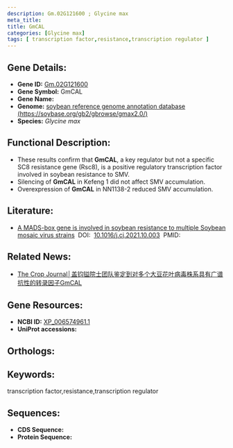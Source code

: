 ```yaml
---
description: Gm.02G121600 ; Glycine max
meta_title:
title: GmCAL
categories: [Glycine max]
tags: [ transcription factor,resistance,transcription regulator ]
---
```


## Gene Details:
- **Gene ID:**	[Gm.02G121600]()
- **Gene Symbol:** GmCAL
- **Gene Name:** 
- **Genome:** [soybean reference genome annotation database (https://soybase.org/gb2/gbrowse/gmax2.0/)]()
- **Species:** *Glycine max*

## Functional Description:
   - These results confirm that **GmCAL**, a key regulator but not a specific SC8 resistance gene (Rsc8), is a positive regulatory transcription factor involved in soybean resistance to SMV.
   - Silencing of **GmCAL** in Kefeng 1 did not affect SMV accumulation.
   - Overexpression of **GmCAL** in NN1138-2 reduced SMV accumulation.

## Literature:
   - [A MADS-box gene is involved in soybean resistance to multiple Soybean mosaic virus strains]( https://www.sciencedirect.com/science/article/pii/S2214514121002099#s0115)&nbsp;&nbsp;DOI:&nbsp;&nbsp;[10.1016/j.cj.2021.10.003](https://www.sciencedirect.com/science/article/pii/S2214514121002099#s0115)&nbsp;&nbsp;PMID:&nbsp;&nbsp;[](https://pubmed.ncbi.nlm.nih.gov//)

## Related News:
   - [The Crop Journal│盖钧镒院士团队鉴定到对多个大豆花叶病毒株系具有广谱抗性的转录因子GmCAL](https://mp.weixin.qq.com/s?__biz=Mzg3MDEwNDEyMg==&mid=2247522475&idx=7&sn=f781fae19aa13d871c361a0f4b6e77b0&chksm=ce9035fef9e7bce8ff3c8b8bcbb7febc3da4bd165e703f05227e570e1d2208378a2397ba5518&scene=27#wechat_redirect)

## Gene Resources:
- **NCBI ID:** [XP_006574961.1](https://www.ncbi.nlm.nih.gov/gene/?term=XP_006574961.1)
- **UniProt accessions:** [](https://www.uniprot.org/uniprotkb//entry)

## Orthologs:

## Keywords:
transcription factor,resistance,transcription regulator

## Sequences:
- **CDS Sequence:**
- **Protein Sequence:**

